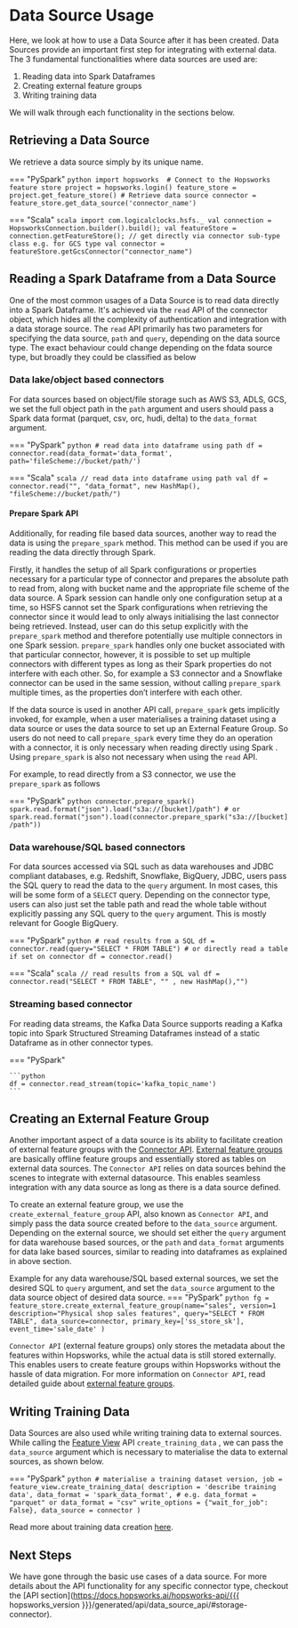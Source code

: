 # Data Source Usage
Here, we look at how to use a Data Source after it has been created.
Data Sources provide an important first step for integrating with external data.
The 3 fundamental functionalities where data sources are used are:

1. Reading data into Spark Dataframes
2. Creating external feature groups
3. Writing training data

We will walk through each functionality in the sections below.

## Retrieving a Data Source
We retrieve a data source simply by its unique name.

=== "PySpark"
    ```python
    import hopsworks 
    # Connect to the Hopsworks feature store
    project = hopsworks.login()
    feature_store = project.get_feature_store()
    # Retrieve data source
    connector = feature_store.get_data_source('connector_name')
    ```

=== "Scala"
    ```scala
    import com.logicalclocks.hsfs._
    val connection = HopsworksConnection.builder().build();
    val featureStore = connection.getFeatureStore();
    // get directly via connector sub-type class e.g. for GCS type
    val connector = featureStore.getGcsConnector("connector_name")
    ```

## Reading a Spark Dataframe from a Data Source

One of the most common usages of a Data Source is to read data directly into a Spark Dataframe.
It's achieved via the `read` API of the connector object, which hides all the complexity of authentication and integration
with a data storage source.
The `read` API primarily has two parameters for specifying the data source, `path` and `query`, depending on the data source type.
The exact behaviour could change depending on the fdata source type, but broadly they could be classified as below

### Data lake/object based connectors

For data sources based on object/file storage such as AWS S3, ADLS, GCS, we set the full object path in the `path` argument
and users should pass a Spark data format (parquet, csv, orc, hudi, delta) to the `data_format` argument.

=== "PySpark"
    ```python
    # read data into dataframe using path
    df = connector.read(data_format='data_format', path='fileScheme://bucket/path/')
    ```

=== "Scala"
    ```scala
    // read data into dataframe using path
    val df = connector.read("", "data_format", new HashMap(), "fileScheme://bucket/path/")
    ```

#### Prepare Spark API

Additionally, for reading file based data sources, another way to read the data is using the `prepare_spark` method. This method
can be used if you are reading the data directly through Spark.

Firstly, it handles the setup of all Spark configurations or properties necessary for a particular type of connector and
prepares the absolute path to read from, along with bucket name and the appropriate file scheme of the data source. A Spark session can handle only one configuration setup at a time, so HSFS cannot set the Spark configurations when retrieving the connector since it would lead to only always initialising the last connector being retrieved.
Instead, user can do this setup explicitly with the `prepare_spark` method and therefore potentially
use multiple connectors in one Spark session. `prepare_spark` handles only one bucket associated with that particular connector, however, it is possible to set up multiple connectors with different types as long as their Spark properties do not interfere with each other.
So, for example a S3 connector and a Snowflake connector can be used in the same session, without calling `prepare_spark` multiple times, as the properties don’t interfere with each other.

If the data source is used in another API call, `prepare_spark` gets implicitly invoked, for example,
when a user materialises a training dataset using a data source or uses the data source to set up an External Feature Group.
So users do not need to call `prepare_spark` every time they do an operation with a connector, it is only necessary when reading directly using Spark . Using `prepare_spark` is also
not necessary when using the `read` API.

For example, to read directly from a S3 connector, we use the `prepare_spark` as follows

=== "PySpark"
    ```python
    connector.prepare_spark()
    spark.read.format("json").load("s3a://[bucket]/path")
    # or
    spark.read.format("json").load(connector.prepare_spark("s3a://[bucket]/path"))
    ```

### Data warehouse/SQL based connectors

For data sources accessed via SQL such as data warehouses and JDBC compliant databases, e.g. Redshift, Snowflake, BigQuery, JDBC, users pass the SQL query to read the data to the `query`
argument. In most cases, this will be some form of a `SELECT` query. Depending on the connector type, users can also just set the table path and read the whole table without explicitly
passing any SQL query to the `query` argument. This is mostly relevant for Google BigQuery.

=== "PySpark"
    ```python
    # read results from a SQL
    df = connector.read(query="SELECT * FROM TABLE")
    # or directly read a table if set on connector
    df = connector.read()
    ```

=== "Scala"
    ```scala
    // read results from a SQL
    val df = connector.read("SELECT * FROM TABLE", "" , new HashMap(),"")
    ```

### Streaming based connector

For reading data streams, the Kafka Data Source supports reading a Kafka topic into Spark Structured Streaming Dataframes
instead of a static Dataframe as in other connector types.

=== "PySpark"

    ```python
    df = connector.read_stream(topic='kafka_topic_name')
    ```

## Creating an External Feature Group

Another important aspect of a data source is its ability to facilitate creation of external feature groups with
the [Connector API](../../../concepts/fs/feature_group/external_fg.md). [External feature groups](../feature_group/create_external.md) are basically offline feature groups
and essentially stored as tables on external data sources.
The `Connector API` relies on data sources behind the scenes to integrate with external datasource.
This enables seamless integration with any data source as long as there is a data source defined.

To create an external feature group, we use the `create_external_feature_group` API, also known as `Connector API`,
and simply pass the data source created before to the `data_source` argument.
Depending on the external source, we should set either the `query` argument for data warehouse based sources, or
the `path` and `data_format` arguments for data lake based sources, similar to reading into dataframes as explained in above section.

Example for any data warehouse/SQL based external sources, we set the desired SQL to `query` argument, and set the `data_source`
argument to the data source object of desired data source.
=== "PySpark"
    ```python
    fg = feature_store.create_external_feature_group(name="sales",
        version=1
        description="Physical shop sales features",
        query="SELECT * FROM TABLE",
        data_source=connector,
        primary_key=['ss_store_sk'],
        event_time='sale_date'
    )
    ```

`Connector API` (external feature groups) only stores the metadata about the features within Hopsworks,
while the actual data is still stored externally. This enables users to create feature groups within Hopsworks without the hassle of data migration.
For more information on `Connector API`, read detailed guide about [external feature groups](../feature_group/create_external.md).

## Writing Training Data

Data Sources are also used while writing training data to external sources. While calling the
[Feature View](../../../concepts/fs/feature_view/fv_overview.md) API `create_training_data` , we can pass the `data_source` argument which is necessary to materialise
the data to external sources, as shown below.

=== "PySpark"
    ```python
    # materialise a training dataset
    version, job = feature_view.create_training_data(
        description = 'describe training data',
        data_format = 'spark_data_format', # e.g. data_format = "parquet" or data_format = "csv"
        write_options = {"wait_for_job": False},
        data_source = connector
    )
    ```

Read more about training data creation [here](../feature_view/training-data.md).

## Next Steps
We have gone through the basic use cases of a data source.
For more details about the API functionality for any specific connector type,
checkout the [API section](https://docs.hopsworks.ai/hopsworks-api/{{{ hopsworks_version }}}/generated/api/data_source_api/#storage-connector).

